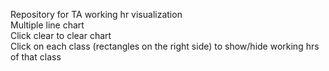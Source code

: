 Repository for TA working hr visualization  
Multiple line chart  
Click clear to clear chart  
Click on each class (rectangles on the right side) to show/hide working hrs of that class
